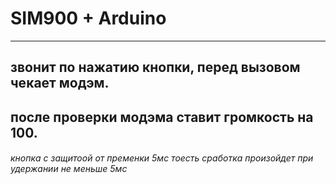# SIM900 + Arduino
***
## звонит по нажатию кнопки, перед вызовом чекает модэм.
## после проверки модэма ставит громкость на 100.
###### _кнопка с защитоой от пременки_ 5мс _тоесть сработка произойдет при удержании не меньше_ 5мс

